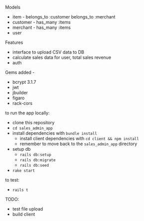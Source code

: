 Models 
- item - belongs_to :customer belongs_to :merchant
- customer - has_many :items
- merchant - has_many :items
- user

Features
- interface to upload CSV data to DB
- calculate sales data for user, total sales revenue
- auth

Gems added - 
- bcrypt 3.1.7
- jwt
- jbuilder
- figaro
- rack-cors

to run the app locally:
- clone this repository
- `cd sales_admin_app`
- install dependencies with `bundle install`
    - install client dependencies with `cd client && npm install`
    - remember to move back to the `sales_admin_app` directory
- setup db 
    - `rails db:setup`
    - `rails db:migrate`
    - `rails db:seed`
- `rake start`

to test: 
- `rails t`

TODO:
- test file upload
- build client

